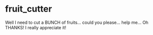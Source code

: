 # fruit_cutter
Well I need to cut a BUNCH of fruits... could you please... help me... Oh THANKS! I really appreciate it!
